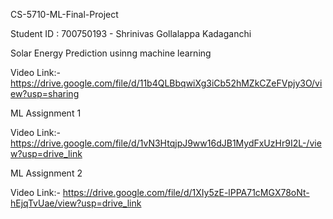 CS-5710-ML-Final-Project

Student ID : 700750193 - Shrinivas Gollalappa Kadaganchi

Solar Energy Prediction usinng machine learning

Video Link:- https://drive.google.com/file/d/11b4QLBbqwiXg3iCb52hMZkCZeFVpjy3O/view?usp=sharing

ML Assignment 1 

Video Link:- https://drive.google.com/file/d/1vN3HtqjpJ9ww16dJB1MydFxUzHr9I2L-/view?usp=drive_link

ML Assignment 2

Video Link:- https://drive.google.com/file/d/1XIy5zE-lPPA71cMGX78oNt-hEjqTvUae/view?usp=drive_link


